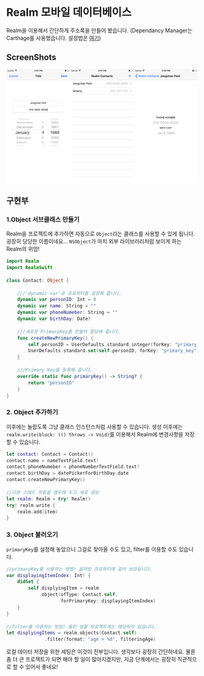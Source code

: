 # Realm 모바일 데이터베이스

Realm을 이용해서 간단하게 주소록을 만들어 봤습니다.
(Dependancy Manager는 Carthage를 사용했습니다. 설정법은 [여기](https://github.com/draupnir45/i.jongchan.park/blob/master/learning/Carthage_usage.md))

## ScreenShots
![](ScreenShots/ScreenShotForRealmContact.png)

## 구현부

### 1.Object 서브클래스 만들기
Realm을 프로젝트에 추가하면 자동으로 `Object`라는 클래스를 사용할 수 있게 됩니다. 굉장히 당당한 이름이네요... `NSObject`가 마치 외부 라이브러리처럼 보이게 하는 Realm의 위엄!

```swift
import Realm
import RealmSwift

class Contact: Object {
    
    ///'dynamic var'로 프로퍼티를 설정해 줍니다.
    dynamic var personID: Int = 0
    dynamic var name: String = ""
    dynamic var phoneNumeber: String = ""
    dynamic var birthDay: Date?
    
    ///새로운 PrimaryKey를 만들어 할당해 줍니다.
    func createNewPrimaryKey() {
        self.personID = UserDefaults.standard.integer(forKey: "primary_key") + 1
        UserDefaults.standard.set(self.personID, forKey: "primary_key")
    }
    
    ///Primary Key를 등록해 줍니다.
    override static func primaryKey() -> String? {
        return "personID"
    }
}
```

### 2. Object 추가하기
이후에는 놀랍도록 그냥 클래스 인스턴스처럼 사용할 수 있습니다.
생성 이후에는 `realm.write(block: (() throws -> Void)`를 이용해서 Realm에 변경사항을 저장할 수 있습니다.

```swift
let contact: Contact = Contact()
contact.name = nameTextField.text!
contact.phoneNumeber = phoneNumberTextField.text!
contact.birthDay = datePickerForBirthDay.date
contact.createNewPrimaryKey()

//다른 스레드 작동을 염두에 두고 새로 생성
let realm: Realm = try! Realm() 
try! realm.write {
    realm.add(item)
}
```

### 3. Object 불러오기
`primaryKey`를 설정해 놓았으니 그걸로 찾아올 수도 있고, filter를 이용할 수도 있습니다.

```swift
//primaryKey를 사용하는 방법! 옵저빙 프로퍼티에 걸어 보았습니다.
var displayingItemIndex: Int! {
    didSet {
        self.displyingItem = realm
            .object(ofType: Contact.self,
                    forPrimaryKey: displayingItemIndex)
    }
}

//filter를 이용하는 방법! 올린 샘플 프로젝트에는 해당하지 않습니다.
let displyingItems = realm.objects(Contact.self)
			  .filter(format: "age > %d", filteringAge)
```

로컬 데이터 저장을 위한 세팅은 이것이 전부입니다. 생각보다 굉장히 간단하네요. 물론 좀 더 큰 프로젝트가 되면 해야 할 일이 많아지겠지만, 지금 단계에서는 굉장히 직관적으로 할 수 있어서 좋네요!